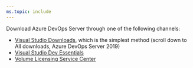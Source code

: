 ```yaml
---
ms.topic: include
---
```


Download Azure DevOps Server through one of the following channels:

* [Visual Studio Downloads](https://visualstudio.microsoft.com/downloads/), which is the simplest method (scroll down to All downloads, Azure DevOps Server 2019)
* [Visual Studio Dev Essentials](https://msdn.microsoft.com/library/hh442898.aspx)
* [Volume Licensing Service Center](https://www.microsoft.com/Licensing/servicecenter/default.aspx)

